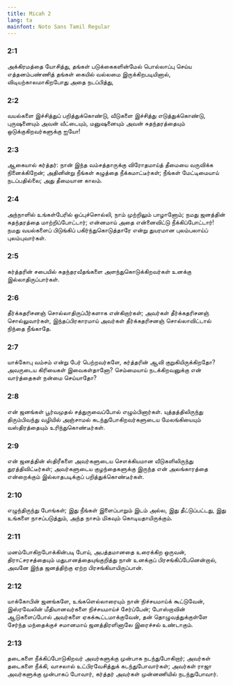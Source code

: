```yaml
---
title: Micah 2
lang: ta
mainfont: Noto Sans Tamil Regular
---
```


###  2:1

அக்கிரமத்தை யோசித்து, தங்கள் படுக்கைகளின்மேல் பொல்லாப்பு செய்ய எத்தனம்பண்ணித் தங்கள் கையில் வல்லமை இருக்கிறபடியினால், விடியற்காலமாகிறபோது அதை நடப்பித்து,

###  2:2

வயல்களை இச்சித்துப் பறித்துக்கொண்டு, வீடுகளை இச்சித்து எடுத்துக்கொண்டு, புருஷனையும் அவன் வீட்டையும், மனுஷனையும் அவன் சுதந்தரத்தையும் ஒடுக்குகிறவர்களுக்கு ஐயோ!

###  2:3

ஆகையால் கர்த்தர்: நான் இந்த வம்சத்தாருக்கு விரோதமாய்த் தீமையை வருவிக்க நினைக்கிறேன்; அதினின்று நீங்கள் கழுத்தை நீக்கமாட்டீர்கள்; நீங்கள் மேட்டிமையாய் நடப்பதில்லை; அது தீமையான காலம்.

###  2:4

அந்நாளில் உங்கள்பேரில் ஒப்புச்சொல்லி, நாம் முற்றிலும் பாழானோம்; நமது ஜனத்தின் சுதந்தரத்தை மாற்றிப்போட்டார்; என்னமாய் அதை என்னைவிட்டு நீக்கிப்போட்டார்! நமது வயல்களைப் பிடுங்கிப் பகிர்ந்துகொடுத்தாரே என்று துயரமான புலம்பலாய்ப் புலம்புவார்கள்.

###  2:5

கர்த்தரின் சபையில் சுதந்தரவீதங்களை அளந்துகொடுக்கிறவர்கள் உனக்கு இல்லாதிருப்பார்கள்.

###  2:6

தீர்க்கதரிசனஞ் சொல்லாதிருப்பீர்களாக என்கிறார்கள்; அவர்கள் தீர்க்கதரிசனஞ் சொல்லுவார்கள், இந்தப்பிரகாரமாய் அவர்கள் தீர்க்கதரிசனஞ் சொல்லாவிட்டால் நிந்தை நீங்காதே.

###  2:7

யாக்கோபு வம்சம் என்று பேர் பெற்றவர்களே, கர்த்தரின் ஆவி குறுகியிருக்கிறதோ? அவருடைய கிரியைகள் இவைகள்தானோ? செம்மையாய் நடக்கிறவனுக்கு என் வார்த்தைகள் நன்மை செய்யாதோ?

###  2:8

என் ஜனங்கள் பூர்வமுதல் சத்துருவைப்போல் எழும்பினார்கள். யுத்தத்திலிருந்து திரும்பிவந்து வழியில் அஞ்சாமல் கடந்துபோகிறவர்களுடைய மேலங்கியையும் வஸ்திரத்தையும் உரிந்துகொண்டீர்கள்.

###  2:9

என் ஜனத்தின் ஸ்திரீகளை அவர்களுடைய சௌக்கியமான வீடுகளிலிருந்து துரத்திவிட்டீர்கள்; அவர்களுடைய குழந்தைகளுக்கு இருந்த என் அலங்காரத்தை என்றைக்கும் இல்லாதபடிக்குப் பறித்துக்கொண்டீர்கள்.

###  2:10

எழுந்திருந்து போங்கள்; இது நீங்கள் இளைப்பாறும் இடம் அல்ல, இது தீட்டுப்பட்டது, இது உங்களை நாசப்படுத்தும், அந்த நாசம் மிகவும் கொடியதாயிருக்கும்.

###  2:11

மனம்போகிறபோக்கின்படி போய், அபத்தமானதை உரைக்கிற ஒருவன், திராட்சரசத்தையும் மதுபானத்தையுங்குறித்து நான் உனக்குப் பிரசங்கிப்பேனென்றால், அவனே இந்த ஜனத்திற்கு ஏற்ற பிரசங்கியாயிருப்பான்.

###  2:12

யாக்கோபின் ஜனங்களே, உங்களெல்லாரையும் நான் நிச்சயமாய்க் கூட்டுவேன், இஸ்ரவேலின் மீதியானவர்களை நிச்சயமாய்ச் சேர்ப்பேன்; போஸ்றாவின் ஆடுகளைப்போல் அவர்களை ஏகக்கூட்டமாக்குவேன், தன் தொழுவத்துக்குள்ளே சேர்ந்த மந்தைக்குச் சமானமாய் ஜனத்திரளினாலே இரைச்சல் உண்டாகும்.

###  2:13

தடைகளை நீக்கிப்போடுகிறவர் அவர்களுக்கு முன்பாக நடந்துபோகிறார்; அவர்கள் தடைகளை நீக்கி, வாசலால் உட்பிரவேசித்துக் கடந்துபோவார்கள்; அவர்கள் ராஜா அவர்களுக்கு முன்பாகப் போவார், கர்த்தர் அவர்கள் முன்னணியில் நடந்துபோவார்.

